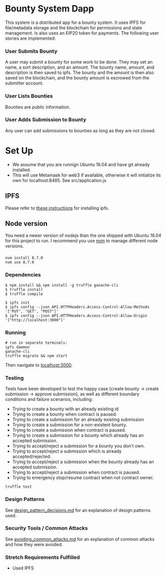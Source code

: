 # Bounty System Dapp
This system is a distributed app for a bounty system. It uses IPFS for file/metadata storage and the blockchain for permissions and state management. Is also uses an EIP20 token for payments. The following user stories are implemented:

### User Submits Bounty
A user may submit a bounty for some work to be done. They may set an name, a sort description, and an amount. The bounty name, amount, and description is then saved to ipfs. The bounty and the amount is then also saved on the blockchain, and the bounty amount is escrowed from the submitter account.

### User Lists Bounties
Bounties are public information.

### User Adds Submission to Bounty
Any user can add submissions to bounties as long as they are not closed.


# Set Up
* We assume that you are runnign Ubuntu 16.04 and have git already installed.
* This will use Metamask for web3 if available, otherwise it will initialize its own for localhost:8485. See src/application.js

## IPFS
Please refer to [these instructions](https://ipfs.io/docs/install) for installing ipfs.


## Node version
You need a newer version of nodejs than the one shipped with Ubuntu 16.04 for this project to run. I recommend you use [nvm](https://github.com/creationix/nvm) to manage different node versions.

###
```
nvm install 8.7.0
nvm use 8.7.0
```

### Dependencies
```
$ npm install && npm install -g truffle ganache-cli
$ truffle install
$ truffle compile

$ ipfs init
$ ipfs config --json API.HTTPHeaders.Access-Control-Allow-Methods '["PUT", "GET", "POST"]'
$ ipfs config --json API.HTTPHeaders.Access-Control-Allow-Origin '["http://localhost:3000"]'
```


### Running
```
# run in separate terminals:
ipfs daemon
ganache-cli
truffle migrate && npm start
```
Then navigate to [localhost:3000](http://localhost:3000).

### Testing
Tests have been developed to test the happy case (create bounty -> create submission -> approve submission), as well as different boundary conditions and failure scenarios, including:
* Trying to create a bounty with an already existing id
* Trying to create a bounty when contract is paused.
* Trying to create a submission for an already existing submission
* Trying to create a submission for a non-existent bounty.
* Trying to create a submission when contract is paused.
* Trying to create a submission for a bounty which already has an accepted submission.
* Trying to accept/reject a submission for a bounty you don't own.
* Trying to accept/reject a submission which is already accepted/rejected.
* Trying to accept/reject a submission when the bounty already has an accepted submission.
* Trying to accept/reject a submission when contract is paused.
* Trying to emergency stop/resume contract when not contract owner.
```
truffle test
```

### Design Patterns
See [design_pattern_decisions.md](design_pattern_decisions.md) for an explanation of design patterns used.

### Security Tools / Common Attacks
See [avoiding_common_attacks.md](avoiding_common_attacks.md) for an explanation of common attacks and how they were avoided.


### Stretch Requirements Fulfilled
* Used IPFS
